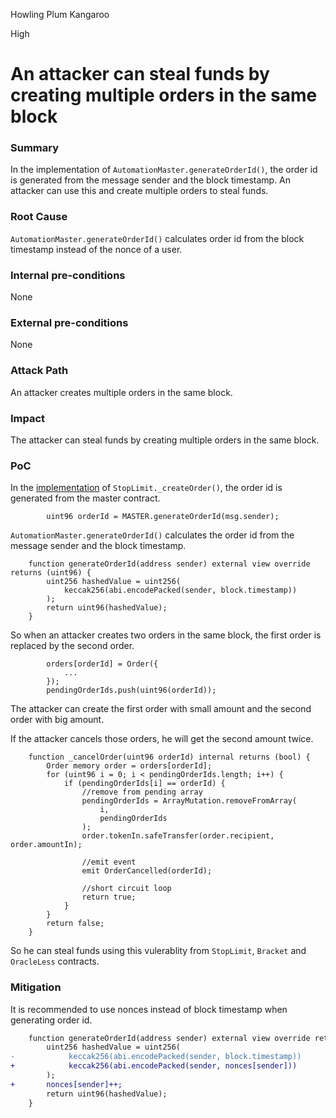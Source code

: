 Howling Plum Kangaroo

High

# An attacker can steal funds by creating multiple orders in the same block

### Summary

In the implementation of `AutomationMaster.generateOrderId()`, the order id is generated from the message sender and the block timestamp. An attacker can use this and create multiple orders to steal funds.

### Root Cause

`AutomationMaster.generateOrderId()` calculates order id from the block timestamp instead of the nonce of a user.

### Internal pre-conditions

None

### External pre-conditions

None

### Attack Path

An attacker creates multiple orders in the same block.

### Impact

The attacker can steal funds by creating multiple orders in the same block.

### PoC


In the [implementation](https://github.com/sherlock-audit/2024-11-oku/blob/main/oku-custom-order-types/contracts/automatedTrigger/StopLimit.sol#L334) of `StopLimit._createOrder()`, the order id is generated from the master contract.

```solidity
        uint96 orderId = MASTER.generateOrderId(msg.sender); 
```

`AutomationMaster.generateOrderId()` calculates the order id from the message sender and the block timestamp.

```solidity
    function generateOrderId(address sender) external view override returns (uint96) {
        uint256 hashedValue = uint256(
            keccak256(abi.encodePacked(sender, block.timestamp))
        );
        return uint96(hashedValue);
    }
```

So when an attacker creates two orders in the same block, the first order is replaced by the second order. 

```solidity
        orders[orderId] = Order({
            ...
        });
        pendingOrderIds.push(uint96(orderId));

```

The attacker can create the first order with small amount and the second order with big amount.

If the attacker cancels those orders, he will get the second amount twice. 

```solidity
    function _cancelOrder(uint96 orderId) internal returns (bool) {
        Order memory order = orders[orderId];
        for (uint96 i = 0; i < pendingOrderIds.length; i++) {
            if (pendingOrderIds[i] == orderId) {
                //remove from pending array
                pendingOrderIds = ArrayMutation.removeFromArray(
                    i,
                    pendingOrderIds
                );
                order.tokenIn.safeTransfer(order.recipient, order.amountIn);

                //emit event
                emit OrderCancelled(orderId);

                //short circuit loop
                return true;
            }
        }
        return false;
    }
```


So he can steal funds using this vulerablity from `StopLimit`, `Bracket` and `OracleLess` contracts.

### Mitigation

It is recommended to use nonces instead of block timestamp when generating order id.

```diff
    function generateOrderId(address sender) external view override returns (uint96) {
        uint256 hashedValue = uint256(
-            keccak256(abi.encodePacked(sender, block.timestamp))
+            keccak256(abi.encodePacked(sender, nonces[sender]))
        );
+       nonces[sender]++;
        return uint96(hashedValue);
    }
```
